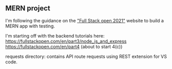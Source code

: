## MERN project

I'm following the guidance on the ["Full Stack open 2021"](https://fullstackopen.com/en/) website to build a MERN app with testing.

I'm starting off with the backend tutorials here: 
https://fullstackopen.com/en/part3/node_js_and_express
https://fullstackopen.com/en/part4
(about to start 4(c))

requests directory: contains API route requests using REST extension for VS code.
